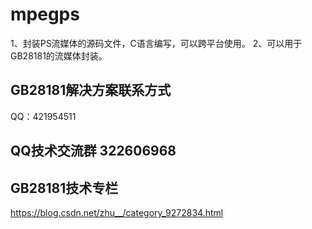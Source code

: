 # mpegps
1、封装PS流媒体的源码文件，C语言编写，可以跨平台使用。
2、可以用于GB28181的流媒体封装。
## GB28181解决方案联系方式 
QQ：421954511
## QQ技术交流群 322606968

## GB28181技术专栏
https://blog.csdn.net/zhu__/category_9272834.html

